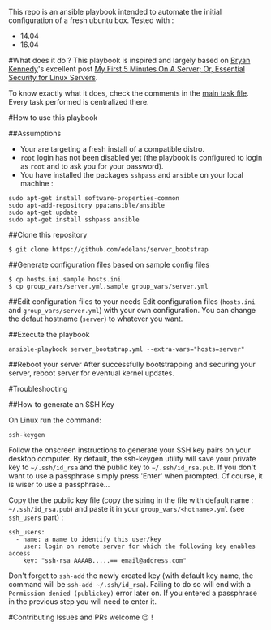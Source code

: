 This repo is an ansible playbook intended to automate the initial configuration of a fresh ubuntu box.
Tested with :
+ 14.04
+ 16.04

#What does it do ?
This playbook is inspired and largely based on [Bryan Kennedy](http://plusbryan.com)'s excellent post [My First 5 Minutes On A Server; Or, Essential Security for Linux Servers](http://plusbryan.com/my-first-5-minutes-on-a-server-or-essential-security-for-linux-servers).

To know exactly what it does, check the comments in the [main task file](roles/bootstrap/tasks/main.yml). Every task performed is centralized there.

#How to use this playbook

##Assumptions

+ Your are targeting a fresh install of a compatible distro.
+ `root` login has not been disabled yet (the playbook is configured to login as `root` and to ask you for your password).
+ You have installed the packages `sshpass` and `ansible` on your local machine :
```
sudo apt-get install software-properties-common
sudo apt-add-repository ppa:ansible/ansible
sudo apt-get update
sudo apt-get install sshpass ansible
```

##Clone this repository

```
$ git clone https://github.com/edelans/server_bootstrap
```

##Generate configuration files based on sample config files

```
$ cp hosts.ini.sample hosts.ini
$ cp group_vars/server.yml.sample group_vars/server.yml
```

##Edit configuration files to your needs
Edit configuration files (`hosts.ini` and `group_vars/server.yml`) with your own configuration. You can change the defaut hostname (```server```) to whatever you want.


##Execute the playbook

```
ansible-playbook server_bootstrap.yml --extra-vars="hosts=server"
```

##Reboot your server
After successfully bootstrapping and securing your server, reboot server for eventual kernel updates.


#Troubleshooting

##How to generate an SSH Key

On Linux run the command:

    ssh-keygen

Follow the onscreen instructions to generate your SSH key pairs on your desktop computer. By default, the ssh-keygen utility will save your private key to `~/.ssh/id_rsa` and the public key to `~/.ssh/id_rsa.pub`. If you don't want to use a passphrase simply press 'Enter' when prompted. Of course, it is wiser to use a passphrase...

Copy the the public key file (copy the string in the file with default name : `~/.ssh/id_rsa.pub`)  and paste it in your `group_vars/<hotname>.yml` (see `ssh_users` part) :

```
ssh_users:
  - name: a name to identify this user/key
    user: login on remote server for which the following key enables access
    key: "ssh-rsa AAAAB.....== email@address.com"
```


Don't forget to `ssh-add` the newly created key (with default key name, the command will be `ssh-add ~/.ssh/id_rsa`). Failing to do so will end with a `Permission denied (publickey)` error later on. If you entered a passphrase in the previous step you will need to enter it.

#Contributing
Issues and PRs welcome :wink: !
